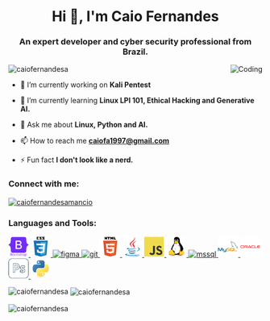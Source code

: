 <h1 align="center">Hi 👋, I'm Caio Fernandes</h1>
<h3 align="center">An expert developer and cyber security professional from Brazil.</h3>
<img align="right" alt="Coding" width"400" src="https://media.giphy.com/media/v1.Y2lkPTc5MGI3NjExczRtNzI4ZHl2Z2pkYWtlcTQyMjJ0eHRuM214OGlzNGFvYmplMXJudiZlcD12MV9pbnRlcm5hbF9naWZfYnlfaWQmY3Q9Zw/wwg1suUiTbCY8H8vIA/giphy-downsized-large.gif">

<p align="left"> <img src="https://komarev.com/ghpvc/?username=caiofernandesa&label=Profile%20views&color=0e75b6&style=flat" alt="caiofernandesa" /> </p>

- 🔭 I’m currently working on **Kali Pentest**

- 🌱 I’m currently learning **Linux LPI 101, Ethical Hacking and Generative AI.**

- 💬 Ask me about **Linux, Python and AI.**

- 📫 How to reach me **caiofa1997@gmail.com**

- ⚡ Fun fact **I don't look like a nerd.**

<h3 align="left">Connect with me:</h3>
<p align="left">
<a href="https://linkedin.com/in/caiofernandesamancio" target="blank"><img align="center" src="https://raw.githubusercontent.com/rahuldkjain/github-profile-readme-generator/master/src/images/icons/Social/linked-in-alt.svg" alt="caiofernandesamancio" height="30" width="40" /></a>
</p>

<h3 align="left">Languages and Tools:</h3>
<p align="left"> <a href="https://getbootstrap.com" target="_blank" rel="noreferrer"> <img src="https://raw.githubusercontent.com/devicons/devicon/master/icons/bootstrap/bootstrap-plain-wordmark.svg" alt="bootstrap" width="40" height="40"/> </a> <a href="https://www.w3schools.com/css/" target="_blank" rel="noreferrer"> <img src="https://raw.githubusercontent.com/devicons/devicon/master/icons/css3/css3-original-wordmark.svg" alt="css3" width="40" height="40"/> </a> <a href="https://www.figma.com/" target="_blank" rel="noreferrer"> <img src="https://www.vectorlogo.zone/logos/figma/figma-icon.svg" alt="figma" width="40" height="40"/> </a> <a href="https://git-scm.com/" target="_blank" rel="noreferrer"> <img src="https://www.vectorlogo.zone/logos/git-scm/git-scm-icon.svg" alt="git" width="40" height="40"/> </a> <a href="https://www.w3.org/html/" target="_blank" rel="noreferrer"> <img src="https://raw.githubusercontent.com/devicons/devicon/master/icons/html5/html5-original-wordmark.svg" alt="html5" width="40" height="40"/> </a> <a href="https://www.java.com" target="_blank" rel="noreferrer"> <img src="https://raw.githubusercontent.com/devicons/devicon/master/icons/java/java-original.svg" alt="java" width="40" height="40"/> </a> <a href="https://developer.mozilla.org/en-US/docs/Web/JavaScript" target="_blank" rel="noreferrer"> <img src="https://raw.githubusercontent.com/devicons/devicon/master/icons/javascript/javascript-original.svg" alt="javascript" width="40" height="40"/> </a> <a href="https://www.linux.org/" target="_blank" rel="noreferrer"> <img src="https://raw.githubusercontent.com/devicons/devicon/master/icons/linux/linux-original.svg" alt="linux" width="40" height="40"/> </a> <a href="https://www.microsoft.com/en-us/sql-server" target="_blank" rel="noreferrer"> <img src="https://www.svgrepo.com/show/303229/microsoft-sql-server-logo.svg" alt="mssql" width="40" height="40"/> </a> <a href="https://www.mysql.com/" target="_blank" rel="noreferrer"> <img src="https://raw.githubusercontent.com/devicons/devicon/master/icons/mysql/mysql-original-wordmark.svg" alt="mysql" width="40" height="40"/> </a> <a href="https://www.oracle.com/" target="_blank" rel="noreferrer"> <img src="https://raw.githubusercontent.com/devicons/devicon/master/icons/oracle/oracle-original.svg" alt="oracle" width="40" height="40"/> </a> <a href="https://www.photoshop.com/en" target="_blank" rel="noreferrer"> <img src="https://raw.githubusercontent.com/devicons/devicon/master/icons/photoshop/photoshop-line.svg" alt="photoshop" width="40" height="40"/> </a> <a href="https://www.python.org" target="_blank" rel="noreferrer"> <img src="https://raw.githubusercontent.com/devicons/devicon/master/icons/python/python-original.svg" alt="python" width="40" height="40"/> </a> </p>

<p><img align="left" src="https://github-readme-stats.vercel.app/api/top-langs?username=caiofernandesa&show_icons=true&locale=en&layout=compact" alt="caiofernandesa" /></p>

<p>&nbsp;<img align="center" src="https://github-readme-stats.vercel.app/api?username=caiofernandesa&show_icons=true&locale=en" alt="caiofernandesa" /></p>

<p><img align="center" src="https://github-readme-streak-stats.herokuapp.com/?user=caiofernandesa&" alt="caiofernandesa" /></p>
